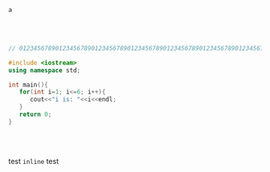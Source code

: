 ```txt
a
```

<br />
<br />

```js
// 01234567890123456789012345678901234567890123456789012345678901234567890123456789012345678901234567890123456789012345678901234567890123456789012345678901234567890123456789012345678901234567890123456789012345678901234567890123456789
```

```cpp
#include <iostream>
using namespace std;

int main(){
   for(int i=1; i<=6; i++){
      cout<<"i is: "<<i<<endl;
   }
   return 0;
}
```

<br />
<br />

test `inline` test

